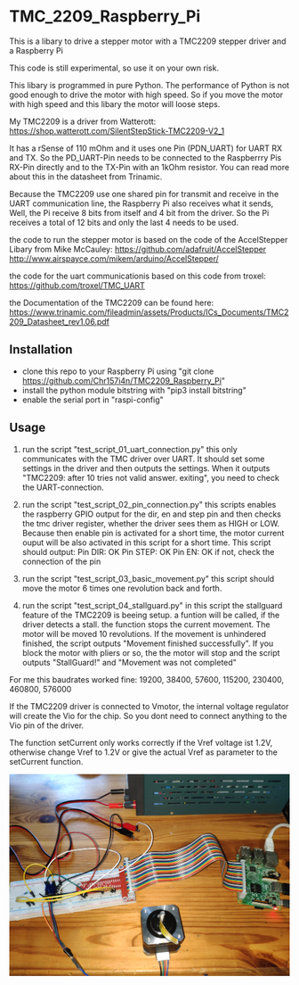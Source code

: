 # TMC_2209_Raspberry_Pi
This is a libary to drive a stepper motor with a TMC2209 stepper driver and a Raspberry Pi

This code is still experimental, so use it on your own risk.

This libary is programmed in pure Python. The performance of Python is not good enough to drive the motor with high speed.
So if you move the motor with high speed and this libary the motor will loose steps.

My TMC2209 is a driver from Watterott:
https://shop.watterott.com/SilentStepStick-TMC2209-V2_1

It has a rSense of 110 mOhm and it uses one Pin (PDN_UART) for UART RX and TX.
So the PD_UART-Pin needs to be connected to the Raspberrry Pis RX-Pin directly and to the TX-Pin with an 1kOhm resistor.
You can read more about this in the datasheet from Trinamic.

Because the TMC2209 use one shared pin for transmit and receive in the UART communication line, the Raspberry Pi also receives what it sends,
Well, the Pi receive 8 bits from itself and 4 bit from the driver. So the Pi receives a total of 12 bits and only the last 4 needs to be used.

the code to run the stepper motor is based on the code of the AccelStepper Libary from Mike McCauley:
https://github.com/adafruit/AccelStepper
http://www.airspayce.com/mikem/arduino/AccelStepper/

the code for the uart communicationis based on this code from troxel:
https://github.com/troxel/TMC_UART

the Documentation of the TMC2209 can be found here:
https://www.trinamic.com/fileadmin/assets/Products/ICs_Documents/TMC2209_Datasheet_rev1.06.pdf


## Installation
- clone this repo to your Raspberry Pi using "git clone https://github.com/Chr157i4n/TMC2209_Raspberry_Pi"
- install the python module bitstring with "pip3 install bitstring"
- enable the serial port in "raspi-config"


## Usage
1. run the script "test_script_01_uart_connection.py"
this only communicates with the TMC driver over UART. It should set some settings in the driver and then outputs the settings.
When it outputs "TMC2209: after 10 tries not valid answer. exiting", you need to check the UART-connection.

2. run the script "test_script_02_pin_connection.py"
this scripts enables the raspberry GPIO output for the dir, en and step pin and then checks the tmc driver register, 
whether the driver sees them as HIGH or LOW. Because then enable pin is activated for a short time, the motor current ouput
will be also activated in this script for a short time.
This script should output: 
Pin DIR:        OK
Pin STEP:       OK
Pin EN:         OK
if not, check the connection of the pin

3. run the script "test_script_03_basic_movement.py"
this script should move the motor 6 times one revolution back and forth.

4. run the script "test_script_04_stallguard.py"
in this script the stallguard feature of the TMC2209 is beeing setup.
a funtion will be called, if the driver detects a stall. the function stops the current movement.
The motor will be moved 10 revolutions. If the movement is unhindered finished, the script outputs "Movement finished successfully".
If you block the motor with pliers or so, the the motor will stop and the script outputs "StallGuard!" and "Movement was not completed"



For me this baudrates worked fine: 19200, 38400, 57600, 115200, 230400, 460800, 576000

If the TMC2209 driver is connected to Vmotor, the internal voltage regulator will create the Vio for the chip.
So you dont need to connect anything to the Vio pin of the driver.

The function setCurrent only works correctly if the Vref voltage ist 1.2V, otherwise change Vref to 1.2V or
give the actual Vref as parameter to the setCurrent function.



![](Images/image1.jpg)